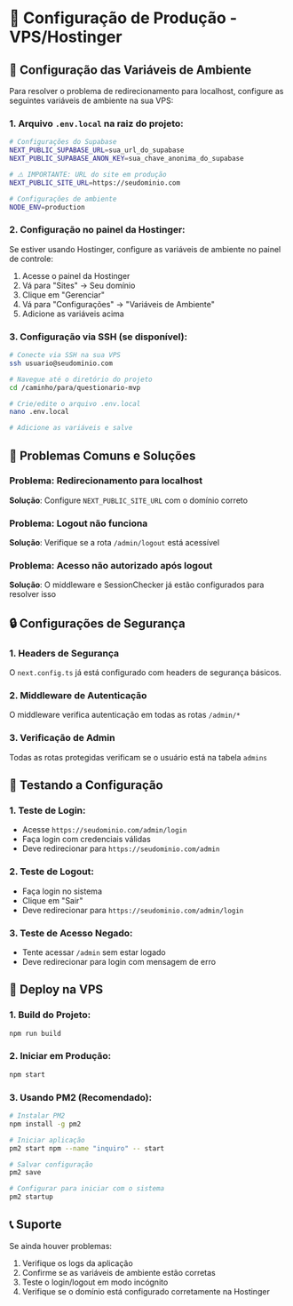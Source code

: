 # 🚀 Configuração de Produção - VPS/Hostinger

## 🔧 Configuração das Variáveis de Ambiente

Para resolver o problema de redirecionamento para localhost, configure as seguintes variáveis de ambiente na sua VPS:

### 1. Arquivo `.env.local` na raiz do projeto:

```bash
# Configurações do Supabase
NEXT_PUBLIC_SUPABASE_URL=sua_url_do_supabase
NEXT_PUBLIC_SUPABASE_ANON_KEY=sua_chave_anonima_do_supabase

# ⚠️ IMPORTANTE: URL do site em produção
NEXT_PUBLIC_SITE_URL=https://seudominio.com

# Configurações de ambiente
NODE_ENV=production
```

### 2. Configuração no painel da Hostinger:

Se estiver usando Hostinger, configure as variáveis de ambiente no painel de controle:

1. Acesse o painel da Hostinger
2. Vá para "Sites" → Seu domínio
3. Clique em "Gerenciar"
4. Vá para "Configurações" → "Variáveis de Ambiente"
5. Adicione as variáveis acima

### 3. Configuração via SSH (se disponível):

```bash
# Conecte via SSH na sua VPS
ssh usuario@seudominio.com

# Navegue até o diretório do projeto
cd /caminho/para/questionario-mvp

# Crie/edite o arquivo .env.local
nano .env.local

# Adicione as variáveis e salve
```

## 🐛 Problemas Comuns e Soluções

### Problema: Redirecionamento para localhost
**Solução**: Configure `NEXT_PUBLIC_SITE_URL` com o domínio correto

### Problema: Logout não funciona
**Solução**: Verifique se a rota `/admin/logout` está acessível

### Problema: Acesso não autorizado após logout
**Solução**: O middleware e SessionChecker já estão configurados para resolver isso

## 🔒 Configurações de Segurança

### 1. Headers de Segurança
O `next.config.ts` já está configurado com headers de segurança básicos.

### 2. Middleware de Autenticação
O middleware verifica autenticação em todas as rotas `/admin/*`

### 3. Verificação de Admin
Todas as rotas protegidas verificam se o usuário está na tabela `admins`

## 📱 Testando a Configuração

### 1. Teste de Login:
- Acesse `https://seudominio.com/admin/login`
- Faça login com credenciais válidas
- Deve redirecionar para `https://seudominio.com/admin`

### 2. Teste de Logout:
- Faça login no sistema
- Clique em "Sair"
- Deve redirecionar para `https://seudominio.com/admin/login`

### 3. Teste de Acesso Negado:
- Tente acessar `/admin` sem estar logado
- Deve redirecionar para login com mensagem de erro

## 🚀 Deploy na VPS

### 1. Build do Projeto:
```bash
npm run build
```

### 2. Iniciar em Produção:
```bash
npm start
```

### 3. Usando PM2 (Recomendado):
```bash
# Instalar PM2
npm install -g pm2

# Iniciar aplicação
pm2 start npm --name "inquiro" -- start

# Salvar configuração
pm2 save

# Configurar para iniciar com o sistema
pm2 startup
```

## 📞 Suporte

Se ainda houver problemas:

1. Verifique os logs da aplicação
2. Confirme se as variáveis de ambiente estão corretas
3. Teste o login/logout em modo incógnito
4. Verifique se o domínio está configurado corretamente na Hostinger
